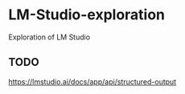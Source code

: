 # LM-Studio-exploration
Exploration of LM Studio

## TODO

https://lmstudio.ai/docs/app/api/structured-output
